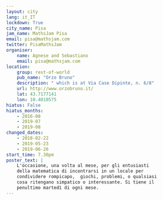```yaml
---
layout: city
lang: it_IT
lockdown: True
city_name: Pisa
jam_name: MathsJam Pisa
email: pisa@mathsjam.com
twitter: PisaMathsJam
organiser:
    name: Agnese and Sebastiano
    email: pisa@mathsjam.com
location:
    group: rest-of-world
    pub_name: "Orzo Bruno"
    description: " which is at Via Case Dipinte, n. 6/8"
    url: http://www.orzobruno.it/
    lat: 43.7177141
    lon: 10.4010575
hiatus: False
hiatus_months:
    - 2016-08
    - 2019-07
    - 2019-08
changed_dates:
    - 2018-02-22
    - 2019-05-23
    - 2019-06-26
start_time: 7.30pm
poster_text: |
    L'occasione, una volta al mese, per gli entusiasti 
    della matematica di incontrarsi in un locale per
    condividere rompicapo,  giochi, problemi, o qualsiasi
    cosa ritengano simpatico o interessante. Si tiene il
    penultimo martedì di ogni mese.
---
```

